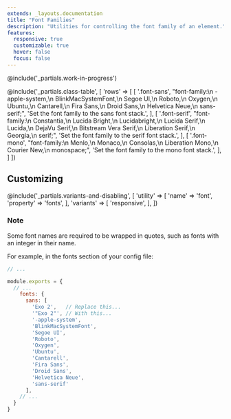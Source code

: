 ```yaml
---
extends: _layouts.documentation
title: "Font Families"
description: "Utilities for controlling the font family of an element."
features:
  responsive: true
  customizable: true
  hover: false
  focus: false
---
```


@include('_partials.work-in-progress')

@include('_partials.class-table', [
  'rows' => [
    [
      '.font-sans',
      "font-family:\n  -apple-system,\n  BlinkMacSystemFont,\n  Segoe UI,\n  Roboto,\n  Oxygen,\n  Ubuntu,\n  Cantarell,\n  Fira Sans,\n  Droid Sans,\n  Helvetica Neue,\n  sans-serif;",
      'Set the font family to the sans font stack.',
    ],
    [
      '.font-serif',
      "font-family:\n  Constantia,\n  Lucida Bright,\n  Lucidabright,\n  Lucida Serif,\n  Lucida,\n  DejaVu Serif,\n  Bitstream Vera Serif,\n  Liberation Serif,\n  Georgia,\n  serif;",
      'Set the font family to the serif font stack.',
    ],
    [
      '.font-mono',
      "font-family:\n  Menlo,\n  Monaco,\n  Consolas,\n  Liberation Mono,\n  Courier New,\n  monospace;",
      'Set the font family to the mono font stack.',
    ],
  ]
])

## Customizing

@include('_partials.variants-and-disabling', [
    'utility' => [
        'name' => 'font',
        'property' => 'fonts',
    ],
    'variants' => [
        'responsive',
    ],
])

### Note

Some font names are required to be wrapped in quotes, such as fonts with an integer in their name. 

For example, in the fonts section of your config file:
```js
// ...

module.exports = {
  // ...
    fonts: {
      sans: [
        'Exo 2',   // Replace this...
        '"Exo 2"', // With this...
        '-apple-system',
        'BlinkMacSystemFont',
        'Segoe UI',
        'Roboto',
        'Oxygen',
        'Ubuntu',
        'Cantarell',
        'Fira Sans',
        'Droid Sans',
        'Helvetica Neue',
        'sans-serif'
      ],
    // ...
  }
}
```